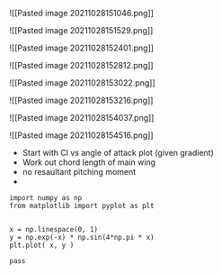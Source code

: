 ![[Pasted image 20211028151046.png]]

![[Pasted image 20211028151529.png]]

![[Pasted image 20211028152401.png]]

![[Pasted image 20211028152812.png]]

![[Pasted image 20211028153022.png]]

![[Pasted image 20211028153216.png]]

![[Pasted image 20211028154037.png]]

![[Pasted image 20211028154516.png]]

- Start with Cl vs angle of attack plot (given gradient)
- Work out chord length of main wing
- no resaultant pitching moment
- 

```jupyter
import numpy as np
from matplotlib import pyplot as plt


x = np.linespace(0, 1)
y = np.exp(-x) * np.sin(4*np.pi * x)
plt.plot( x, y )

pass
```